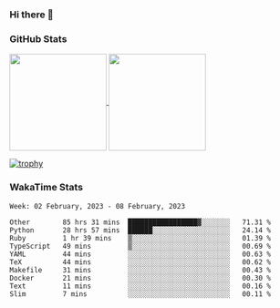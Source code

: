 ### Hi there 👋

### GitHub Stats

<a href="https://github.com/anuraghazra/github-readme-stats">
  <img align="center" height="170px" src="https://github-readme-stats.vercel.app/api/top-langs/?username=tksfjt1024&layout=compact&count_private=true&show_icons=true&show_icons=true&theme=graywhite" />
</a>
<a href="https://github.com/anuraghazra/github-readme-stats">
  <img align="center" height="170px" src="https://github-readme-stats.vercel.app/api?username=tksfjt1024&count_private=true&show_icons=true&show_icons=true&theme=graywhite" />
</a>

[![trophy](https://github-profile-trophy.vercel.app/?username=tksfjt1024)](https://github.com/ryo-ma/github-profile-trophy)

### WakaTime Stats

<!--START_SECTION:waka-->
```text
Week: 02 February, 2023 - 08 February, 2023

Other        85 hrs 31 mins  █████████████████▓░░░░░░░   71.31 % 
Python       28 hrs 57 mins  ██████░░░░░░░░░░░░░░░░░░░   24.14 % 
Ruby         1 hr 39 mins    ▒░░░░░░░░░░░░░░░░░░░░░░░░   01.39 % 
TypeScript   49 mins         ▒░░░░░░░░░░░░░░░░░░░░░░░░   00.69 % 
YAML         44 mins         ░░░░░░░░░░░░░░░░░░░░░░░░░   00.63 % 
TeX          44 mins         ░░░░░░░░░░░░░░░░░░░░░░░░░   00.62 % 
Makefile     31 mins         ░░░░░░░░░░░░░░░░░░░░░░░░░   00.43 % 
Docker       21 mins         ░░░░░░░░░░░░░░░░░░░░░░░░░   00.30 % 
Text         11 mins         ░░░░░░░░░░░░░░░░░░░░░░░░░   00.16 % 
Slim         7 mins          ░░░░░░░░░░░░░░░░░░░░░░░░░   00.11 % 
```
<!--END_SECTION:waka-->
